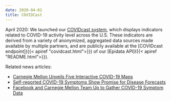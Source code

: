 ```yaml
---
date: 2020-04-01
title: COVIDCast
---
```



April 2020: We launched our [COVIDcast system](https://covidcast.cmu.edu), which displays
indicators related to COVID-19 activity level across the U.S.  These
indicators are derived from a variety of anonymized, aggregated data sources
made available by multiple partners, and are publicly available at the
[COVIDcast endpoint]({{< apiref "covidcast.html">}}) of our [Epidata API]({{< apiref "README.html">}}).

Related news articles:

- [Carnegie Mellon Unveils Five Interactive COVID-19 Maps](https://www.cmu.edu/news/stories/archives/2020/april/cmu-unveils-covidcast-maps.html)
- [Self-reported COVID-19 Symptoms Show Promise for Disease Forecasts](https://www.cmu.edu/news/stories/archives/2020/april/self-reported-covid-19-symptoms-disease-forecasts.html)
- [Facebook and Carnegie Mellon Team Up to Gather COVID-19 Symptom Data](https://www.cmu.edu/news/stories/archives/2020/april/facebook-survey-covid.html)


